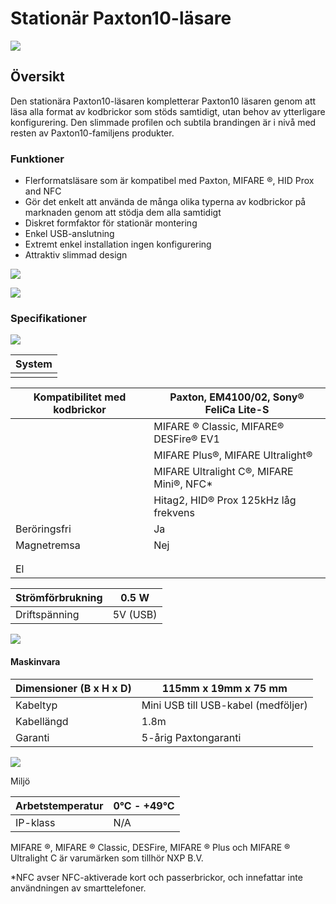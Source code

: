 # Stationär Paxton10-läsare

![](_page_0_Picture_1.jpeg)

## Översikt

Den stationära Paxton10-läsaren kompletterar Paxton10 läsaren genom att läsa alla format av kodbrickor som stöds samtidigt, utan behov av ytterligare konfigurering. Den slimmade profilen och subtila brandingen är i nivå med resten av Paxton10-familjens produkter.

### Funktioner

- Flerformatsläsare som är kompatibel med Paxton, MIFARE ®, HID Prox and NFC
- Gör det enkelt att använda de många olika typerna av kodbrickor på marknaden genom att stödja dem alla samtidigt
- Diskret formfaktor för stationär montering
- Enkel USB-anslutning
- Extremt enkel installation ingen konfigurering
- Attraktiv slimmad design

![](_page_0_Picture_11.jpeg)

![](_page_0_Picture_12.jpeg)

### Specifikationer

![](_page_1_Picture_1.jpeg)

| System |
|--------|
|        |

| Kompatibilitet med kodbrickor | Paxton, EM4100/02, Sony® FeliCa Lite-S   |
|-------------------------------|------------------------------------------|
|                               | MIFARE ® Classic, MIFARE® DESFire® EV1   |
|                               | MIFARE Plus®, MIFARE Ultralight®         |
|                               | MIFARE Ultralight C®, MIFARE Mini®, NFC* |
|                               | Hitag2, HID® Prox 125kHz låg frekvens    |
| Beröringsfri                  | Ja                                       |
| Magnetremsa                   | Nej                                      |
|                               |                                          |
|                               |                                          |
| El                            |                                          |

| Strömförbrukning | 0.5 W    |
|------------------|----------|
| Driftspänning    | 5V (USB) |

![](_page_1_Picture_6.jpeg)

#### Maskinvara

| Dimensioner (B x H x D) | 115mm x 19mm x 75 mm                |
|-------------------------|-------------------------------------|
| Kabeltyp                | Mini USB till USB-kabel (medföljer) |
| Kabellängd              | 1.8m                                |
| Garanti                 | 5-årig Paxtongaranti                |

![](_page_1_Picture_9.jpeg)

Miljö

| Arbetstemperatur | 0°C - +49°C |
|------------------|-------------|
| IP-klass         | N/A         |

MIFARE ®, MIFARE ® Classic, DESFire, MIFARE ® Plus och MIFARE ® Ultralight C är varumärken som tillhör NXP B.V.

*NFC avser NFC-aktiverade kort och passerbrickor, och innefattar inte användningen av smarttelefoner.